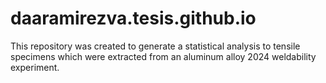# daaramirezva.tesis.github.io

This repository was created to generate a statistical analysis to tensile specimens which were extracted from an aluminum alloy 2024 weldability experiment.

